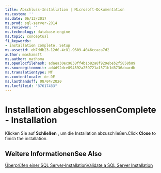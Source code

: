 ```yaml
---
title: Abschluss-Installation | Microsoft-Dokumentation
ms.custom: ''
ms.date: 06/13/2017
ms.prod: sql-server-2014
ms.reviewer: ''
ms.technology: database-engine
ms.topic: conceptual
f1_keywords:
- installation complete, Setup
ms.assetid: eb7ddb23-12d0-4c81-9609-4046ccaca7d2
author: mashamsft
ms.author: mathoma
ms.openlocfilehash: adaea30ec9838ff4b1b82a8f929ebeb2f5858b89
ms.sourcegitcommit: ad4d92dce894592a259721a1571b1d8736abacdb
ms.translationtype: MT
ms.contentlocale: de-DE
ms.lasthandoff: 08/04/2020
ms.locfileid: "87617483"
---
```

# <a name="complete---installation"></a><span data-ttu-id="867de-102">Installation abgeschlossen</span><span class="sxs-lookup"><span data-stu-id="867de-102">Complete - Installation</span></span>
  <span data-ttu-id="867de-103">Klicken Sie auf **Schließen** , um die Installation abzuschließen.</span><span class="sxs-lookup"><span data-stu-id="867de-103">Click **Close** to finish the installation.</span></span>  
  
## <a name="see-also"></a><span data-ttu-id="867de-104">Weitere Informationen</span><span class="sxs-lookup"><span data-stu-id="867de-104">See Also</span></span>  
 [<span data-ttu-id="867de-105">Überprüfen einer SQL Server-Installation</span><span class="sxs-lookup"><span data-stu-id="867de-105">Validate a SQL Server Installation</span></span>](../../database-engine/install-windows/validate-a-sql-server-installation.md)  
  
  
